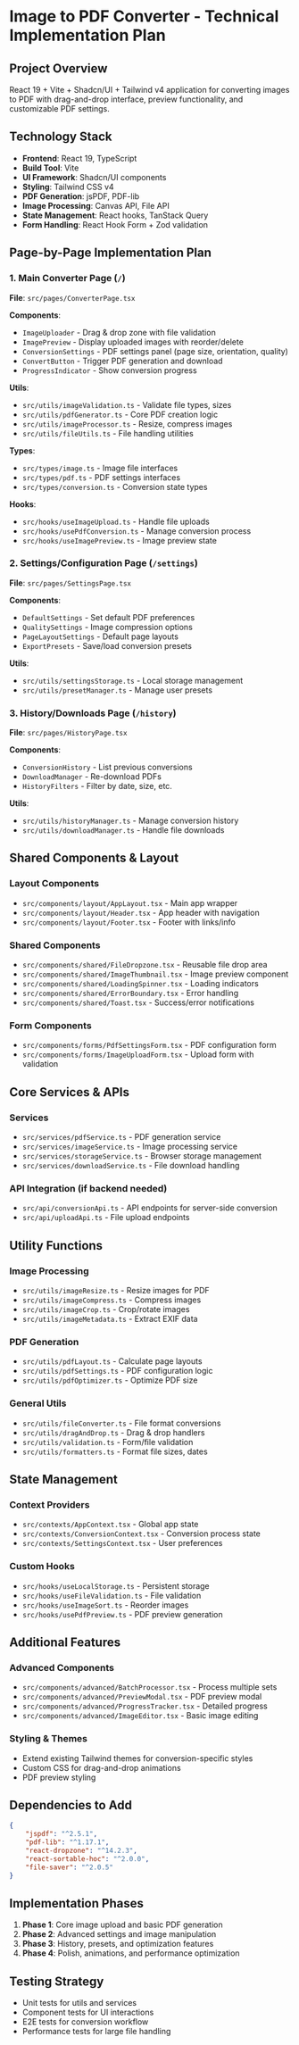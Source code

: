 # Image to PDF Converter - Technical Implementation Plan

## Project Overview

React 19 + Vite + Shadcn/UI + Tailwind v4 application for converting images to PDF with drag-and-drop interface, preview functionality, and customizable PDF settings.

## Technology Stack

- **Frontend**: React 19, TypeScript
- **Build Tool**: Vite
- **UI Framework**: Shadcn/UI components
- **Styling**: Tailwind CSS v4
- **PDF Generation**: jsPDF, PDF-lib
- **Image Processing**: Canvas API, File API
- **State Management**: React hooks, TanStack Query
- **Form Handling**: React Hook Form + Zod validation

## Page-by-Page Implementation Plan

### 1. Main Converter Page (`/`)

**File**: `src/pages/ConverterPage.tsx`

**Components**:

- `ImageUploader` - Drag & drop zone with file validation
- `ImagePreview` - Display uploaded images with reorder/delete
- `ConversionSettings` - PDF settings panel (page size, orientation, quality)
- `ConvertButton` - Trigger PDF generation and download
- `ProgressIndicator` - Show conversion progress

**Utils**:

- `src/utils/imageValidation.ts` - Validate file types, sizes
- `src/utils/pdfGenerator.ts` - Core PDF creation logic
- `src/utils/imageProcessor.ts` - Resize, compress images
- `src/utils/fileUtils.ts` - File handling utilities

**Types**:

- `src/types/image.ts` - Image file interfaces
- `src/types/pdf.ts` - PDF settings interfaces
- `src/types/conversion.ts` - Conversion state types

**Hooks**:

- `src/hooks/useImageUpload.ts` - Handle file uploads
- `src/hooks/usePdfConversion.ts` - Manage conversion process
- `src/hooks/useImagePreview.ts` - Image preview state

### 2. Settings/Configuration Page (`/settings`)

**File**: `src/pages/SettingsPage.tsx`

**Components**:

- `DefaultSettings` - Set default PDF preferences
- `QualitySettings` - Image compression options
- `PageLayoutSettings` - Default page layouts
- `ExportPresets` - Save/load conversion presets

**Utils**:

- `src/utils/settingsStorage.ts` - Local storage management
- `src/utils/presetManager.ts` - Manage user presets

### 3. History/Downloads Page (`/history`)

**File**: `src/pages/HistoryPage.tsx`

**Components**:

- `ConversionHistory` - List previous conversions
- `DownloadManager` - Re-download PDFs
- `HistoryFilters` - Filter by date, size, etc.

**Utils**:

- `src/utils/historyManager.ts` - Manage conversion history
- `src/utils/downloadManager.ts` - Handle file downloads

## Shared Components & Layout

### Layout Components

- `src/components/layout/AppLayout.tsx` - Main app wrapper
- `src/components/layout/Header.tsx` - App header with navigation
- `src/components/layout/Footer.tsx` - Footer with links/info

### Shared Components

- `src/components/shared/FileDropzone.tsx` - Reusable file drop area
- `src/components/shared/ImageThumbnail.tsx` - Image preview component
- `src/components/shared/LoadingSpinner.tsx` - Loading indicators
- `src/components/shared/ErrorBoundary.tsx` - Error handling
- `src/components/shared/Toast.tsx` - Success/error notifications

### Form Components

- `src/components/forms/PdfSettingsForm.tsx` - PDF configuration form
- `src/components/forms/ImageUploadForm.tsx` - Upload form with validation

## Core Services & APIs

### Services

- `src/services/pdfService.ts` - PDF generation service
- `src/services/imageService.ts` - Image processing service
- `src/services/storageService.ts` - Browser storage management
- `src/services/downloadService.ts` - File download handling

### API Integration (if backend needed)

- `src/api/conversionApi.ts` - API endpoints for server-side conversion
- `src/api/uploadApi.ts` - File upload endpoints

## Utility Functions

### Image Processing

- `src/utils/imageResize.ts` - Resize images for PDF
- `src/utils/imageCompress.ts` - Compress images
- `src/utils/imageCrop.ts` - Crop/rotate images
- `src/utils/imageMetadata.ts` - Extract EXIF data

### PDF Generation

- `src/utils/pdfLayout.ts` - Calculate page layouts
- `src/utils/pdfSettings.ts` - PDF configuration logic
- `src/utils/pdfOptimizer.ts` - Optimize PDF size

### General Utils

- `src/utils/fileConverter.ts` - File format conversions
- `src/utils/dragAndDrop.ts` - Drag & drop handlers
- `src/utils/validation.ts` - Form/file validation
- `src/utils/formatters.ts` - Format file sizes, dates

## State Management

### Context Providers

- `src/contexts/AppContext.tsx` - Global app state
- `src/contexts/ConversionContext.tsx` - Conversion process state
- `src/contexts/SettingsContext.tsx` - User preferences

### Custom Hooks

- `src/hooks/useLocalStorage.ts` - Persistent storage
- `src/hooks/useFileValidation.ts` - File validation
- `src/hooks/useImageSort.ts` - Reorder images
- `src/hooks/usePdfPreview.ts` - PDF preview generation

## Additional Features

### Advanced Components

- `src/components/advanced/BatchProcessor.tsx` - Process multiple sets
- `src/components/advanced/PreviewModal.tsx` - PDF preview modal
- `src/components/advanced/ProgressTracker.tsx` - Detailed progress
- `src/components/advanced/ImageEditor.tsx` - Basic image editing

### Styling & Themes

- Extend existing Tailwind themes for conversion-specific styles
- Custom CSS for drag-and-drop animations
- PDF preview styling

## Dependencies to Add

```json
{
    "jspdf": "^2.5.1",
    "pdf-lib": "^1.17.1",
    "react-dropzone": "^14.2.3",
    "react-sortable-hoc": "^2.0.0",
    "file-saver": "^2.0.5"
}
```

## Implementation Phases

1. **Phase 1**: Core image upload and basic PDF generation
2. **Phase 2**: Advanced settings and image manipulation
3. **Phase 3**: History, presets, and optimization features
4. **Phase 4**: Polish, animations, and performance optimization

## Testing Strategy

- Unit tests for utils and services
- Component tests for UI interactions
- E2E tests for conversion workflow
- Performance tests for large file handling
